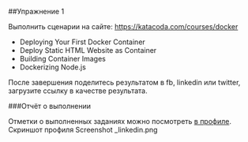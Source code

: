 
##Упражнение 1

Выполнить сценарии на сайте: https://katacoda.com/courses/docker


- Deploying Your First Docker Container
- Deploy Static HTML Website as Container
- Building Container Images
- Dockerizing Node.js


После завершения поделитесь результатом в fb, linkedin или twitter, загрузите ссылку в
качестве результата.




###Отчёт о выполнении

Отметки о выполненных заданиях можно посмотреть [в профиле](https://www.linkedin.com/in/vvs1984/detail/recent-activity/). Скриншот профиля Screenshot _linkedin.png




